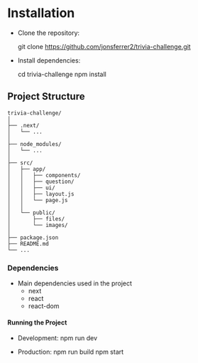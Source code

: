 # Installation

* Clone the repository:

    git clone https://github.com/jonsferrer2/trivia-challenge.git
 
* Install dependencies:

    cd trivia-challenge
    npm install


## Project Structure

    trivia-challenge/
    │
    ├── .next/
    │   └── ...
    │
    ├── node_modules/
    │   └── ...
    │
    ├── src/
    │   ├── app/
    │   │   ├── components/
    │   │   ├── question/
    │   │   ├── ui/
    │   │   ├── layout.js
    │   │   └── page.js
    │   │
    │   └── public/
    │       ├── files/
    │       └── images/
    │
    ├── package.json
    ├── README.md
    └── ...


### Dependencies

* Main dependencies used in the project
    - next
    - react
    - react-dom


#### Running the Project
    
* Development:
    npm run dev

* Production:
    npm run build
    npm start